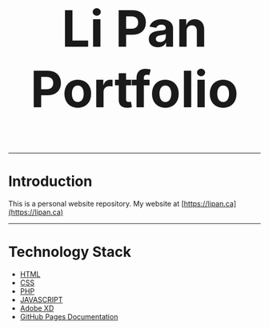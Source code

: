 <h1 align="center" style="font-size:100px" >
 Li Pan Portfolio
</h1>


---

# Introduction
This is a personal website repository. My website at [https://lipan.ca](https://lipan.ca)

---
# Technology Stack
- [HTML](https://developer.mozilla.org/en-US/docs/Web/HTML)
- [CSS](https://developer.mozilla.org/en-US/docs/Web/API/CSS)
- [PHP](https://developer.mozilla.org/en-US/docs/Glossary/PHP)
- [JAVASCRIPT](https://developer.mozilla.org/en-US/docs/Web/JavaScript)
- [Adobe XD](https://www.adobe.com/ca/products/xd.html)
- [GitHub Pages Documentation](https://docs.github.com/en/pages)
